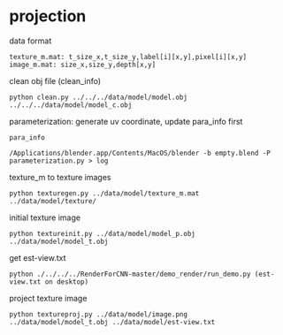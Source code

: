 # projection


data format 
	
	texture_m.mat: t_size_x,t_size_y,label[i][x,y],pixel[i][x,y]
	image_m.mat: size_x,size_y,depth[x,y]


clean obj file (clean_info)

	python clean.py ../../../data/model/model.obj ../../../data/model/model_c.obj 

parameterization: generate uv coordinate, update para_info first

	para_info

	/Applications/blender.app/Contents/MacOS/blender -b empty.blend -P parameterization.py > log

texture_m to texture images
	
	python texturegen.py ../data/model/texture_m.mat ../data/model/texture/








initial texture image

	python textureinit.py ../data/model/model_p.obj ../data/model/model_t.obj

get est-view.txt
	
	python ./../../../RenderForCNN-master/demo_render/run_demo.py (est-view.txt on desktop)

project texture image
	
	python textureproj.py ../data/model/image.png ../data/model/model_t.obj ../data/model/est-view.txt
